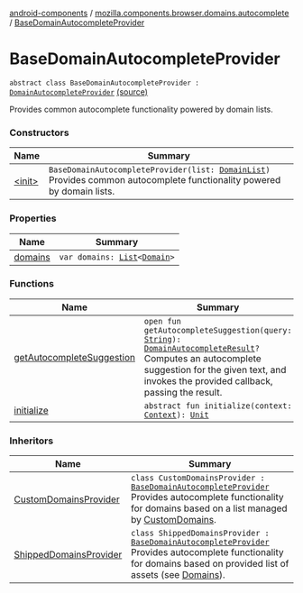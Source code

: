 [android-components](../../index.md) / [mozilla.components.browser.domains.autocomplete](../index.md) / [BaseDomainAutocompleteProvider](./index.md)

# BaseDomainAutocompleteProvider

`abstract class BaseDomainAutocompleteProvider : `[`DomainAutocompleteProvider`](../-domain-autocomplete-provider/index.md) [(source)](https://github.com/mozilla-mobile/android-components/blob/master/components/browser/domains/src/main/java/mozilla/components/browser/domains/autocomplete/Providers.kt#L52)

Provides common autocomplete functionality powered by domain lists.

### Constructors

| Name | Summary |
|---|---|
| [&lt;init&gt;](-init-.md) | `BaseDomainAutocompleteProvider(list: `[`DomainList`](../-domain-list/index.md)`)`<br>Provides common autocomplete functionality powered by domain lists. |

### Properties

| Name | Summary |
|---|---|
| [domains](domains.md) | `var domains: `[`List`](https://kotlinlang.org/api/latest/jvm/stdlib/kotlin.collections/-list/index.html)`<`[`Domain`](../../mozilla.components.browser.domains/-domain/index.md)`>` |

### Functions

| Name | Summary |
|---|---|
| [getAutocompleteSuggestion](get-autocomplete-suggestion.md) | `open fun getAutocompleteSuggestion(query: `[`String`](https://kotlinlang.org/api/latest/jvm/stdlib/kotlin/-string/index.html)`): `[`DomainAutocompleteResult`](../-domain-autocomplete-result/index.md)`?`<br>Computes an autocomplete suggestion for the given text, and invokes the provided callback, passing the result. |
| [initialize](initialize.md) | `abstract fun initialize(context: `[`Context`](https://developer.android.com/reference/android/content/Context.html)`): `[`Unit`](https://kotlinlang.org/api/latest/jvm/stdlib/kotlin/-unit/index.html) |

### Inheritors

| Name | Summary |
|---|---|
| [CustomDomainsProvider](../-custom-domains-provider/index.md) | `class CustomDomainsProvider : `[`BaseDomainAutocompleteProvider`](./index.md)<br>Provides autocomplete functionality for domains based on a list managed by [CustomDomains](../../mozilla.components.browser.domains/-custom-domains/index.md). |
| [ShippedDomainsProvider](../-shipped-domains-provider/index.md) | `class ShippedDomainsProvider : `[`BaseDomainAutocompleteProvider`](./index.md)<br>Provides autocomplete functionality for domains based on provided list of assets (see [Domains](../../mozilla.components.browser.domains/-domains/index.md)). |
